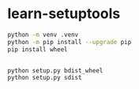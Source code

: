 # learn-setuptools

```sh
python -m venv .venv
python -m pip install --upgrade pip
pip install wheel


python setup.py bdist_wheel
python setup.py sdist
```